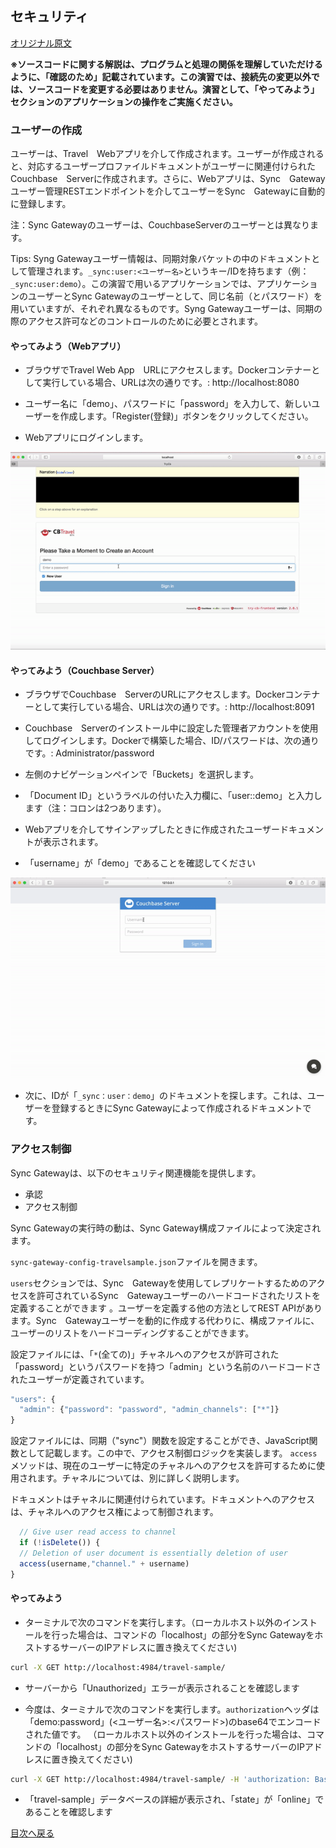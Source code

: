 ## セキュリティ

[オリジナル原文](https://docs.couchbase.com/tutorials/mobile-travel-sample/android/develop/security.html)

**※ソースコードに関する解説は、プログラムと処理の関係を理解していただけるように、「確認のため」記載されています。この演習では、接続先の変更以外では、ソースコードを変更する必要はありません。演習として、「やってみよう」セクションのアプリケーションの操作をご実施ください。**

### ユーザーの作成
ユーザーは、Travel　Webアプリを介して作成されます。ユーザーが作成されると、対応するユーザープロファイルドキュメントがユーザーに関連付けられたCouchbase　Serverに作成されます。さらに、Webアプリは、Sync　Gatewayユーザー管理RESTエンドポイントを介してユーザーをSync　Gatewayに自動的に登録します。

注：Sync Gatewayのユーザーは、CouchbaseServerのユーザーとは異なります。

Tips: Syng Gatewayユーザー情報は、同期対象バケットの中のドキュメントとして管理されます。`_sync:user:<ユーザー名>`というキー/IDを持ちます（例：`_sync:user:demo`）。この演習で用いるアプリケーションでは、アプリケーションのユーザーとSync Gatewayのユーザーとして、同じ名前（とパスワード）を用いていますが、それぞれ異なるものです。Syng Gatewayユーザーは、同期の際のアクセス許可などのコントロールのために必要とされます。

#### やってみよう（Webアプリ）

- ブラウザでTravel Web App　URLにアクセスします。Dockerコンテナーとして実行している場合、URLは次の通りです。: http://localhost:8080

- ユーザー名に「demo」、パスワードに「password」を入力して、新しいユーザーを作成します。「Register(登録)」ボタンをクリックしてください。

- Webアプリにログインします。

![](https://raw.githubusercontent.com/couchbaselabs/mobile-travel-sample/master/content/assets/web_user_signup.gif)

#### やってみよう（Couchbase Server）

- ブラウザでCouchbase　ServerのURLにアクセスします。Dockerコンテナーとして実行している場合、URLは次の通りです。: http://localhost:8091

- Couchbase　Serverのインストール中に設定した管理者アカウントを使用してログインします。Dockerで構築した場合、ID/パスワードは、次の通りです。: Administrator/password

- 左側のナビゲーションペインで「Buckets」を選択します。

- 「Document ID」というラベルの付いた入力欄に、「user::demo」と入力します（注：コロンは2つあります）。

- Webアプリを介してサインアップしたときに作成されたユーザードキュメントが表示されます。

- 「username」が「demo」であることを確認してください

![](https://raw.githubusercontent.com/couchbaselabs/mobile-travel-sample/master/content/assets/cb_user_auth.gif)

- 次に、IDが「`_sync：user：demo`」のドキュメントを探します。これは、ユーザーを登録するときにSync Gatewayによって作成されるドキュメントです。

### アクセス制御

Sync Gatewayは、以下のセキュリティ関連機能を提供します。

- 承認
- アクセス制御


Sync Gatewayの実行時の動は、Sync Gateway構成ファイルによって決定されます。

`sync-gateway-config-travelsample.json`ファイルを開きます。

`users`セクションでは、Sync　Gatewayを使用してレプリケートするためのアクセスを許可されているSync　Gatewayユーザーのハードコードされたリストを定義することができます
。ユーザーを定義する他の方法としてREST APIがあります。Sync　Gatewayユーザーを動的に作成する代わりに、構成ファイルに、ユーザーのリストをハードコーディングすることができます。


設定ファイルには、「`*`(全ての)」チャネルへのアクセスが許可された「password」というパスワードを持つ「admin」という名前のハードコードされたユーザーが定義されています。

```JAVASCRIPT
"users": {
  "admin": {"password": "password", "admin_channels": ["*"]}
}
```

設定ファイルには、同期（"sync"）関数を設定することができ、JavaScript関数として記載します。この中で、アクセス制御ロジックを実装します。
`access`メソッドは、現在のユーザーに特定のチャネルへのアクセスを許可するために使用されます。チャネルについては、別に詳しく説明します。

ドキュメントはチャネルに関連付けられています。ドキュメントへのアクセスは、チャネルへのアクセス権によって制御されます。

```JAVASCRIPT
  // Give user read access to channel
  if (!isDelete()) {
  // Deletion of user document is essentially deletion of user
  access(username,"channel." + username)
}
```

#### やってみよう

- ターミナルで次のコマンドを実行します。（ローカルホスト以外のインストールを行った場合は、コマンドの「localhost」の部分をSync GatewayをホストするサーバーのIPアドレスに置き換えてください)

```BASH
curl -X GET http://localhost:4984/travel-sample/
```

- サーバーから「Unauthorized」エラーが表示されることを確認します

- 今度は、ターミナルで次のコマンドを実行します。`authorization`ヘッダは「demo:password」(<ユーザー名>:<パスワード>)のbase64でエンコードされた値です。
（ローカルホスト以外のインストールを行った場合は、コマンドの「localhost」の部分をSync GatewayをホストするサーバーのIPアドレスに置き換えてください)

```BASH
curl -X GET http://localhost:4984/travel-sample/ -H 'authorization: Basic ZGVtbzpwYXNzd29yZA=='
```

- 「travel-sample」データベースの詳細が表示され、「state」が「online」であることを確認します

[目次へ戻る](./README.md)
